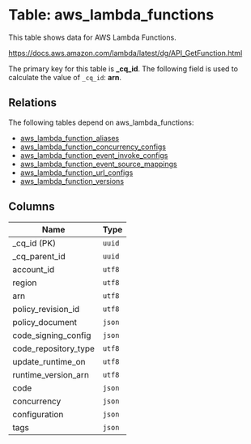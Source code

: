 # Table: aws_lambda_functions

This table shows data for AWS Lambda Functions.

https://docs.aws.amazon.com/lambda/latest/dg/API_GetFunction.html

The primary key for this table is **_cq_id**.
The following field is used to calculate the value of `_cq_id`: **arn**.
## Relations

The following tables depend on aws_lambda_functions:
  - [aws_lambda_function_aliases](aws_lambda_function_aliases.md)
  - [aws_lambda_function_concurrency_configs](aws_lambda_function_concurrency_configs.md)
  - [aws_lambda_function_event_invoke_configs](aws_lambda_function_event_invoke_configs.md)
  - [aws_lambda_function_event_source_mappings](aws_lambda_function_event_source_mappings.md)
  - [aws_lambda_function_url_configs](aws_lambda_function_url_configs.md)
  - [aws_lambda_function_versions](aws_lambda_function_versions.md)

## Columns

| Name          | Type          |
| ------------- | ------------- |
|_cq_id (PK)|`uuid`|
|_cq_parent_id|`uuid`|
|account_id|`utf8`|
|region|`utf8`|
|arn|`utf8`|
|policy_revision_id|`utf8`|
|policy_document|`json`|
|code_signing_config|`json`|
|code_repository_type|`utf8`|
|update_runtime_on|`utf8`|
|runtime_version_arn|`utf8`|
|code|`json`|
|concurrency|`json`|
|configuration|`json`|
|tags|`json`|